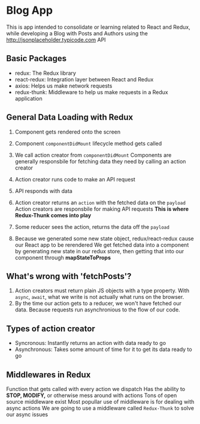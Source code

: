 # Blog App

This is app intended to consolidate or learning related to React and Redux, while developing a Blog with Posts and Authors using the http://jsonplaceholder.typicode.com API

## Basic Packages

- redux: The Redux library
- react-redux: Integration layer between React and Redux
- axios: Helps us make network requests
- redux-thunk: Middleware to help us make requests in a Redux application

## General Data Loading with Redux

1. Component gets rendered onto the screen
2. Component `componentDidMount` lifecycle method gets called
3. We call action creator from `componentDidMount`
   Components are generally responsbile for fetching data they need by calling an action creator

4. Action creator runs code to make an API request
5. API responds with data
6. Action creator returns an `action` with the fetched data on the `payload`
   Action creators are responsbile for making API requests
   **This is where Redux-Thunk comes into play**

7. Some reducer sees the action, returns the data off the `payload`
8. Because we generated some new state object, redux/react-redux cause our React app to be rerendered
   We get fetched data into a component by generating new state in our redux store, then getting that into our component through **mapStateToProps**

## What's wrong with 'fetchPosts'?

1. Action creators must return plain JS objects with a type property. With `async`, `await`, what we write is not actually what runs on the browser.
2. By the time our action gets to a reducer, we won't have fetched our data. Because requests run asynchronious to the flow of our code.

## Types of action creator

- Syncronous: Instantly returns an action with data ready to go
- Asynchronous: Takes some amount of time for it to get its data ready to go

## Middlewares in Redux

Function that gets called with every action we dispatch
Has the ability to **STOP, MODIFY,** or otherwise mess around with actions
Tons of open source middleware exist
Most popullar use of middleware is for dealing with async actions
We are going to use a middleware called `Redux-Thunk` to solve our async issues
